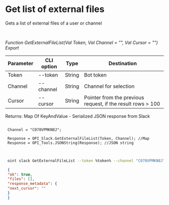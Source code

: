 ﻿---
sidebar_position: 1
---

# Get list of external files
 Gets a list of external files of a user or channel




<br/>


*Function GetExternalFileList(Val Token, Val Channel = "", Val Cursor = "") Export*

 | Parameter | CLI option | Type | Destination |
 |-|-|-|-|
 | Token | --token | String | Bot token |
 | Channel | --channel | String | Channel for selection |
 | Cursor | --cursor | String | Pointer from the previous request, if the result rows > 100 |

 
 Returns: Map Of KeyAndValue - Serialized JSON response from Slack


```bsl title="Code example"
 
 Channel = "C070VPMKN8J";
 
 Response = OPI_Slack.GetExternalFileList(Token, Channel); //Map
 Response = OPI_Tools.JSONString(Response); //JSON string
 
```
	


```sh title="CLI command example"
 
 oint slack GetExternalFileList --token %token% --channel "C070VPMKN8J" --cursor %cursor%

```

```json title="Result"
 {
 "ok": true,
 "files": [],
 "response_metadata": {
 "next_cursor": ""
 }
 }
```

